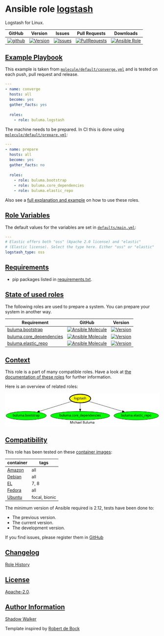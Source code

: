 # Ansible role [logstash](https://galaxy.ansible.com/ui/standalone/roles/buluma/logstash/documentation)

Logstash for Linux.

|GitHub|Version|Issues|Pull Requests|Downloads|
|------|-------|------|-------------|---------|
|[![github](https://github.com/buluma/ansible-role-logstash/actions/workflows/molecule.yml/badge.svg)](https://github.com/buluma/ansible-role-logstash/actions/workflows/molecule.yml)|[![Version](https://img.shields.io/github/release/buluma/ansible-role-logstash.svg)](https://github.com/buluma/ansible-role-logstash/releases/)|[![Issues](https://img.shields.io/github/issues/buluma/ansible-role-logstash.svg)](https://github.com/buluma/ansible-role-logstash/issues/)|[![PullRequests](https://img.shields.io/github/issues-pr-closed-raw/buluma/ansible-role-logstash.svg)](https://github.com/buluma/ansible-role-logstash/pulls/)|[![Ansible Role](https://img.shields.io/ansible/role/d/buluma/logstash)](https://galaxy.ansible.com/ui/standalone/roles/buluma/logstash/documentation)|

## [Example Playbook](#example-playbook)

This example is taken from [`molecule/default/converge.yml`](https://github.com/buluma/ansible-role-logstash/blob/master/molecule/default/converge.yml) and is tested on each push, pull request and release.

```yaml
---
- name: converge
  hosts: all
  become: yes
  gather_facts: yes

  roles:
    - role: buluma.logstash
```

The machine needs to be prepared. In CI this is done using [`molecule/default/prepare.yml`](https://github.com/buluma/ansible-role-logstash/blob/master/molecule/default/prepare.yml):

```yaml
---
- name: prepare
  hosts: all
  become: yes
  gather_facts: no

  roles:
    - role: buluma.bootstrap
    - role: buluma.core_dependencies
    - role: buluma.elastic_repo
```

Also see a [full explanation and example](https://buluma.github.io/how-to-use-these-roles.html) on how to use these roles.

## [Role Variables](#role-variables)

The default values for the variables are set in [`defaults/main.yml`](https://github.com/buluma/ansible-role-logstash/blob/master/defaults/main.yml):

```yaml
---
# Elastic offers both "oss" (Apache 2.0 license) and "elastic"
# (Elastic license). Select the type here. Either "oss" or "elastic"
logstash_type: oss
```

## [Requirements](#requirements)

- pip packages listed in [requirements.txt](https://github.com/buluma/ansible-role-logstash/blob/master/requirements.txt).

## [State of used roles](#state-of-used-roles)

The following roles are used to prepare a system. You can prepare your system in another way.

| Requirement | GitHub | Version |
|-------------|--------|--------|
|[buluma.bootstrap](https://galaxy.ansible.com/buluma/bootstrap)|[![Ansible Molecule](https://github.com/buluma/ansible-role-bootstrap/actions/workflows/molecule.yml/badge.svg)](https://github.com/buluma/ansible-role-bootstrap/actions/workflows/molecule.yml)|[![Version](https://img.shields.io/github/release/buluma/ansible-role-bootstrap.svg)](https://github.com/shadowwalker/ansible-role-bootstrap)|
|[buluma.core_dependencies](https://galaxy.ansible.com/buluma/core_dependencies)|[![Ansible Molecule](https://github.com/buluma/ansible-role-core_dependencies/actions/workflows/molecule.yml/badge.svg)](https://github.com/buluma/ansible-role-core_dependencies/actions/workflows/molecule.yml)|[![Version](https://img.shields.io/github/release/buluma/ansible-role-core_dependencies.svg)](https://github.com/shadowwalker/ansible-role-core_dependencies)|
|[buluma.elastic_repo](https://galaxy.ansible.com/buluma/elastic_repo)|[![Ansible Molecule](https://github.com/buluma/ansible-role-elastic_repo/actions/workflows/molecule.yml/badge.svg)](https://github.com/buluma/ansible-role-elastic_repo/actions/workflows/molecule.yml)|[![Version](https://img.shields.io/github/release/buluma/ansible-role-elastic_repo.svg)](https://github.com/shadowwalker/ansible-role-elastic_repo)|

## [Context](#context)

This role is a part of many compatible roles. Have a look at [the documentation of these roles](https://buluma.github.io/) for further information.

Here is an overview of related roles:

![dependencies](https://raw.githubusercontent.com/buluma/ansible-role-logstash/png/requirements.png "Dependencies")

## [Compatibility](#compatibility)

This role has been tested on these [container images](https://hub.docker.com/u/buluma):

|container|tags|
|---------|----|
|[Amazon](https://hub.docker.com/repository/docker/buluma/amazonlinux/general)|all|
|[Debian](https://hub.docker.com/repository/docker/buluma/debian/general)|all|
|[EL](https://hub.docker.com/repository/docker/buluma/enterpriselinux/general)|7, 8|
|[Fedora](https://hub.docker.com/repository/docker/buluma/fedora/general)|all|
|[Ubuntu](https://hub.docker.com/repository/docker/buluma/ubuntu/general)|focal, bionic|

The minimum version of Ansible required is 2.12, tests have been done to:

- The previous version.
- The current version.
- The development version.

If you find issues, please register them in [GitHub](https://github.com/buluma/ansible-role-logstash/issues)

## [Changelog](#changelog)

[Role History](https://github.com/buluma/ansible-role-logstash/blob/master/CHANGELOG.md)

## [License](#license)

[Apache-2.0](https://github.com/buluma/ansible-role-logstash/blob/master/LICENSE).

## [Author Information](#author-information)

[Shadow Walker](https://buluma.github.io/)


Template inspired by [Robert de Bock](https://github.com/robertdebock)
